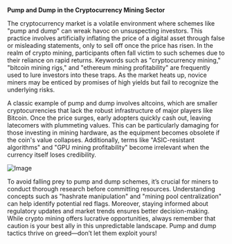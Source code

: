 **Pump and Dump in the Cryptocurrency Mining Sector**

The cryptocurrency market is a volatile environment where schemes like "pump and dump" can wreak havoc on unsuspecting investors. This practice involves artificially inflating the price of a digital asset through false or misleading statements, only to sell off once the price has risen. In the realm of crypto mining, participants often fall victim to such schemes due to their reliance on rapid returns. Keywords such as "cryptocurrency mining," "bitcoin mining rigs," and "ethereum mining profitability" are frequently used to lure investors into these traps. As the market heats up, novice miners may be enticed by promises of high yields but fail to recognize the underlying risks.

A classic example of pump and dump involves altcoins, which are smaller cryptocurrencies that lack the robust infrastructure of major players like Bitcoin. Once the price surges, early adopters quickly cash out, leaving latecomers with plummeting values. This can be particularly damaging for those investing in mining hardware, as the equipment becomes obsolete if the coin's value collapses. Additionally, terms like "ASIC-resistant algorithms" and "GPU mining profitability" become irrelevant when the currency itself loses credibility.

![Image](https://github.com/user-attachments/assets/590b50a7-4459-4e76-8a31-559aed223621)

To avoid falling prey to pump and dump schemes, it’s crucial for miners to conduct thorough research before committing resources. Understanding concepts such as "hashrate manipulation" and "mining pool centralization" can help identify potential red flags. Moreover, staying informed about regulatory updates and market trends ensures better decision-making. While crypto mining offers lucrative opportunities, always remember that caution is your best ally in this unpredictable landscape. Pump and dump tactics thrive on greed—don’t let them exploit yours!